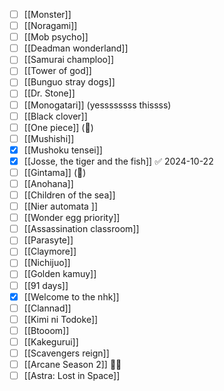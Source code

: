- [ ] [[Monster]]
- [ ] [[Noragami]]
- [ ] [[Mob psycho]]
- [ ] [[Deadman wonderland]]
- [ ] [[Samurai champloo]]
- [ ] [[Tower of god]]
- [ ] [[Bunguo stray dogs]]
- [ ] [[Dr. Stone]]
- [ ] [[Monogatari]] (yessssssss thissss)
- [ ] [[Black clover]]
- [ ] [[One piece]] (😬)
- [ ] [[Mushishi]]
- [x] [[Mushoku tensei]]
- [x] [[Josse, the tiger and the fish]] ✅ 2024-10-22
- [ ] [[Gintama]] (🤲)
- [ ] [[Anohana]]
- [ ] [[Children of the sea]]
- [ ] [[Nier automata ]]
- [ ] [[Wonder egg priority]]
- [ ] [[Assassination classroom]]
- [ ] [[Parasyte]]
- [ ] [[Claymore]]
- [ ] [[Nichijuo]]
- [ ] [[Golden kamuy]]
- [ ] [[91 days]]
- [x] [[Welcome to the nhk]]
- [ ] [[Clannad]]
- [ ] [[Kimi ni Todoke]]
- [ ] [[Btooom]]
- [ ] [[Kakegurui]]
- [ ] [[Scavengers reign]]
- [ ] [[Arcane Season 2]] ☝🏽
- [ ] [[Astra: Lost in Space]]